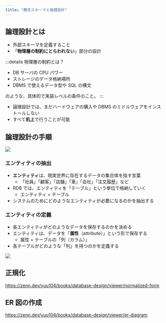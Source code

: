 ```yaml
---
title: "概念スキーマと論理設計"
---
```


## 論理設計とは

- 外部スキーマを定義すること
- 「**物理層の制約にとらわれない**」部分の設計

:::details 物理層の制約とは？

- DB サーバの CPU パワー
- ストレージのデータ格納場所
- DBMS で使えるデータ型や SQL の構文

のような、具体的で実装レベルの条件のこと。
:::

- 論理設計では、まだハードウェアの購入や DBMS のミドルウェアをインストールしない
- すべて**机上**で行うことが可能

## 論理設計の手順

![](https://storage.googleapis.com/zenn-user-upload/67365d0954d1-20230916.png)

### エンティティの抽出

- **エンティティ**は、現実世界に存在するデータの集合体を指す言葉
  - 「社員」「顧客」「店舗」「車」「会社」「注文履歴」など
- RDB では、エンティティを「テーブル」という単位で格納していく
  - エンティティ = テーブル
- システムのためにどのようなエンティティが必要になるのかを抽出する

### エンティティの定義

- 各エンティティがどのようなデータを保存するのかを決める
- エンティティは、データを「**属性**（attribute）」という形で保存する
  - 属性 = テーブルの「列（カラム）」
- 各テーブルがどのような「列」を持つのかを定義する

![](https://storage.googleapis.com/zenn-user-upload/2711ef961cbb-20230916.png)

## 正規化

https://zenn.dev/yuu104/books/database-design/viewer/normalized-form

## ER 図の作成

https://zenn.dev/yuu104/books/database-design/viewer/er-diagram

